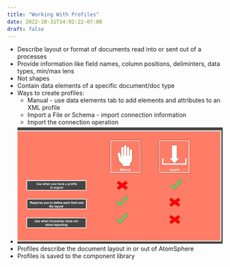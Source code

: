 ```yaml
---
title: "Working With Profiles"
date: 2022-10-31T14:02:22-07:00
draft: false
---
```


* Describe layout or format of documents read into or sent out of a processes
* Provide information like field names, column positions, deliminters, data types, min/max lens
* Not shapes
* Contain data elements of a specific document/doc type
* Ways to create profiles:
    * Manual - use data elements tab to add elements and attributes to an XML profile
    * Import a File or Schema - import connection information
    * Import the connection operation
* ![Reasons to us Manual or Import](/static/reason.for.manual.or.import.png)
* Profiles describe the document layout in or out of AtomSphere
* Profiles is saved to the component library

